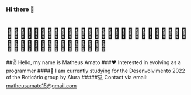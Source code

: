 ### Hi there 👋
# 🎇🎇🎇🎇🎇🎇🎇🎇🎇🎇🎇🎇🎇🎇🎇🎇🎇🎇🎇🎇🎇🎇🎇🎇🎇🎇🎇🎇🎇🎇🎇🎇🎇🎇🎇🎇🎇🎇🎇🎇🎇🎇
##✌ Hello, my name is Matheus Amato
###❤ Interested in evolving as a programmer
####📗 I am currently studying for the Desenvolvimento 2022 of the Boticário group by Alura
#####💻 Contact via email: matheusamato15@gmail.com
